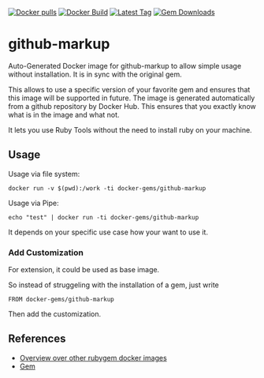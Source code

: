 [![Docker pulls](https://img.shields.io/docker/pulls/rubygem/github-markup.svg)](https://hub.docker.com/r/rubygem/github-markup/)
[![Docker Build](https://img.shields.io/docker/automated/rubygem/github-markup.svg)](https://hub.docker.com/r/rubygem/github-markup/)
[![Latest Tag](https://img.shields.io/github/tag/docker-rubygem/github-markup.svg)](https://hub.docker.com/r/rubygem/github-markup/)
[![Gem Downloads](https://img.shields.io/gem/dt/github-markup.svg)](https://rubygems.org/gems/github-markup/)
# github-markup

Auto-Generated Docker image for github-markup to allow simple usage without installation.
It is in sync with the original gem.

This allows to use a specific version of your favorite gem and ensures that this image will be supported in future.
The image is generated automatically from a github repository by Docker Hub.
This ensures that you exactly know what is in the image and what not.

It lets you use Ruby Tools without the need to install ruby on your machine.

## Usage

Usage via file system:

`docker run -v $(pwd):/work -ti docker-gems/github-markup`

Usage via Pipe:

`echo "test" | docker run -ti docker-gems/github-markup`

It depends on your specific use case how your want to use it.

### Add Customization

For extension, it could be used as base image.

So instead of struggeling with the installation of a gem, just write

`FROM docker-gems/github-markup`

Then add the customization.

## References

 - [Overview over other rubygem docker images](https://github.com/thinkbot/docker-rubygem)
 - [Gem](https://rubygems.org/gems/github-markup/)
